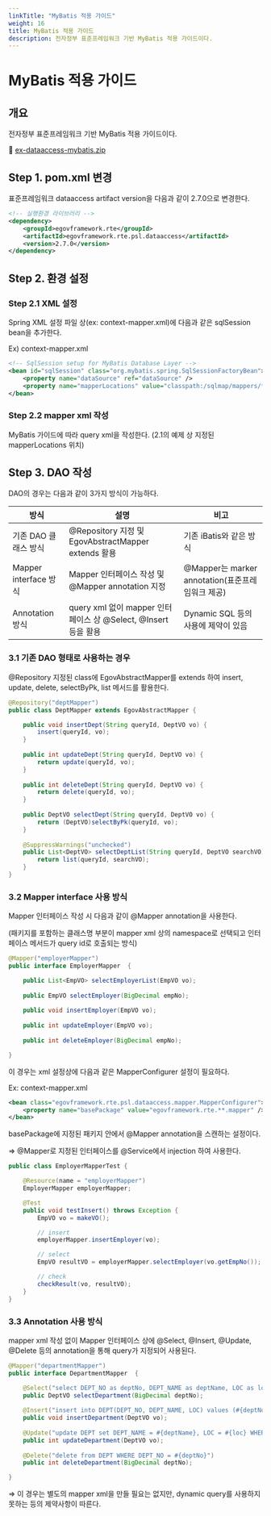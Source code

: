 ```yaml
---
linkTitle: "MyBatis 적용 가이드"
weight: 16
title: MyBatis 적용 가이드
description: 전자정부 표준프레임워크 기반 MyBatis 적용 가이드이다.
---
```

# MyBatis 적용 가이드

## 개요
전자정부 표준프레임워크 기반 MyBatis 적용 가이드이다.

📁 [ex-dataaccess-mybatis.zip](https://www.egovframe.go.kr/wiki/lib/exe/fetch.php?media=egovframework:rte2:psl:dataaccess:ex-dataaccess-mybatis.zip)

## Step 1. pom.xml 변경

표준프레임워크 dataaccess artifact version을 다음과 같이 2.7.0으로 변경한다.

```xml
<!-- 실행환경 라이브러리 -->
<dependency>
	<groupId>egovframework.rte</groupId>
	<artifactId>egovframework.rte.psl.dataaccess</artifactId>
	<version>2.7.0</version>
</dependency>
```

## Step 2. 환경 설정

### Step 2.1 XML 설정

Spring XML 설정 파일 상(ex: context-mapper.xml)에 다음과 같은 sqlSession bean을 추가한다.

Ex) context-mapper.xml

```xml
<!-- SqlSession setup for MyBatis Database Layer -->
<bean id="sqlSession" class="org.mybatis.spring.SqlSessionFactoryBean">
	<property name="dataSource" ref="dataSource" />
	<property name="mapperLocations" value="classpath:/sqlmap/mappers/**/*.xml" />
</bean>
```

### Step 2.2 mapper xml 작성

MyBatis 가이드에 따라 query xml을 작성한다. (2.1의 예제 상 지정된 mapperLocations 위치)

## Step 3. DAO 작성

DAO의 경우는 다음과 같이 3가지 방식이 가능하다.

| 방식 | 설명 | 비고 |
| --- | --- | --- |
| 기존 DAO 클래스 방식 | @Repository 지정 및 EgovAbstractMapper extends 활용 | 기존 iBatis와 같은 방식 |
| Mapper interface 방식 | Mapper 인터페이스 작성 및 @Mapper annotation 지정 | @Mapper는 marker annotation(표준프레임워크 제공) |
| Annotation 방식 | query xml 없이 mapper 인터페이스 상 @Select, @Insert 등을 활용 | Dynamic SQL 등의 사용에 제약이 있음 |

### 3.1 기존 DAO 형태로 사용하는 경우

@Repository 지정된 class에 EgovAbstractMapper를 extends 하여 insert, update, delete, selectByPk, list 메서드를 활용한다.

```java
@Repository("deptMapper")
public class DeptMapper extends EgovAbstractMapper {

    public void insertDept(String queryId, DeptVO vo) {
        insert(queryId, vo);
    }
 
    public int updateDept(String queryId, DeptVO vo) {
        return update(queryId, vo);
    }
 
    public int deleteDept(String queryId, DeptVO vo) {
        return delete(queryId, vo);
    }
 
    public DeptVO selectDept(String queryId, DeptVO vo) {
        return (DeptVO)selectByPk(queryId, vo);
    }
 
    @SuppressWarnings("unchecked")
    public List<DeptVO> selectDeptList(String queryId, DeptVO searchVO) {
        return list(queryId, searchVO);
    }
}
```

### 3.2 Mapper interface 사용 방식

Mapper 인터페이스 작성 시 다음과 같이 @Mapper annotation을 사용한다.

(패키지를 포함하는 클래스명 부분이 mapper xml 상의 namespace로 선택되고 인터페이스 메서드가 query id로 호출되는 방식)

```java
@Mapper("employerMapper")
public interface EmployerMapper  {

    public List<EmpVO> selectEmployerList(EmpVO vo);
 
    public EmpVO selectEmployer(BigDecimal empNo);
 
    public void insertEmployer(EmpVO vo);
 
    public int updateEmployer(EmpVO vo);
 
    public int deleteEmployer(BigDecimal empNo);

}
```

이 경우는 xml 설정상에 다음과 같은 MapperConfigurer 설정이 필요하다.

Ex: context-mapper.xml

```xml
<bean class="egovframework.rte.psl.dataaccess.mapper.MapperConfigurer">
	<property name="basePackage" value="egovframework.rte.**.mapper" />
</bean>
```

basePackage에 지정된 패키지 안에서 @Mapper annotation을 스캔하는 설정이다.

⇒ @Mapper로 지정된 인터페이스를 @Service에서 injection 하여 사용한다.

```java
public class EmployerMapperTest {

    @Resource(name = "employerMapper")
    EmployerMapper employerMapper;

    @Test
    public void testInsert() throws Exception {
        EmpVO vo = makeVO();

        // insert
        employerMapper.insertEmployer(vo);

        // select
        EmpVO resultVO = employerMapper.selectEmployer(vo.getEmpNo());

        // check
        checkResult(vo, resultVO);
    }
}
```

### 3.3 Annotation 사용 방식

mapper xml 작성 없이 Mapper 인터페이스 상에 @Select, @Insert, @Update, @Delete 등의 annotation을 통해 query가 지정되어 사용된다.

```java
@Mapper("departmentMapper")
public interface DepartmentMapper  {

    @Select("select DEPT_NO as deptNo, DEPT_NAME as deptName, LOC as loc from DEPT where DEPT_NO = #{deptNo}")
    public DeptVO selectDepartment(BigDecimal deptNo);
    
    @Insert("insert into DEPT(DEPT_NO, DEPT_NAME, LOC) values (#{deptNo}, #{deptName}, #{loc})")
    public void insertDepartment(DeptVO vo);
    
    @Update("update DEPT set DEPT_NAME = #{deptName}, LOC = #{loc} WHERE DEPT_NO = #{deptNo}")
    public int updateDepartment(DeptVO vo);
    
    @Delete("delete from DEPT WHERE DEPT_NO = #{deptNo}")
    public int deleteDepartment(BigDecimal deptNo);

}
```

⇒ 이 경우는 별도의 mapper xml을 만들 필요는 없지만, dynamic query를 사용하지 못하는 등의 제약사항이 따른다.